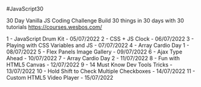 #JavaScript30

30 Day Vanilla JS Coding Challenge
Build 30 things in 30 days with 30 tutorials
https://courses.wesbos.com/

1 - JavaScript Drum Kit - 05/07/2022
2 - CSS + JS Clock - 06/07/2022
3 - Playing with CSS Variables and JS - 07/07/2022
4 - Array Cardio Day 1 - 08/07/2022
5 - Flex Panels Image Gallery - 09/07/2022
6 - Ajax Type Ahead - 10/07/2022
7 - Array Cardio Day 2 - 11/07/2022
8 - Fun with HTML5 Canvas - 12/07/2022
9 - 14 Must Know Dev Tools Tricks - 13/07/2022
10 - Hold Shift to Check Multiple Checkboxes - 14/07/2022
11 - Custom HTML5 Video Player - 15/07/2022
